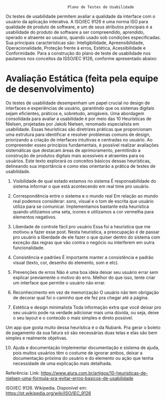                                 Plano de Testes de Usabilidade
                                
Os testes de usabilidade permitem avaliar a qualidade da interface com o usuário da aplicação interativa. A ISO/IEC 9126 é uma norma ISO para qualidade de produto de software, e um de seus atributos principais é a usabilidade do produto de software a ser compreendido, aprendido, operado e atraente ao usuário, quando usado sob condições especificadas. Sua principais características são: Inteligibilidade, Apreensibilidade, Operacionalidade, Proteção frente à erros, Estética, Acessibilidade e Conformidade. Para a construção do plano de teste de usabilidade nos pautamos nos conceitos da ISSO/IEC 9126, conforme apresentado abaixo:






# Avaliação Estática (feita pela equipe de desenvolvimento) 

Os testes de usabilidade desempenham um papel crucial no design de interfaces e experiências de usuário, garantindo que os sistemas digitais sejam eficientes, práticos e, sobretudo, amigáveis. Uma abordagem consolidada para avaliar a usabilidade é por meio das 10 Heurísticas de Nielsen, projetadas por Jakob Nielsen, renomado especialista em usabilidade. Essas heurísticas são diretrizes práticas que proporcionam uma estrutura para identificar e resolver problemas comuns de design, priorizando a criação de interfaces intuitivas e centradas no usuário. Ao compreender esses princípios fundamentais, é possível realizar avaliações sistemáticas que destacam áreas de aprimoramento, permitindo a construção de produtos digitais mais acessíveis e atraentes para os usuários. Este texto explorará os conceitos básicos dessas heurísticas, delineando sua importância e como elas orientarão a prática de testes de usabilidade.


1. Visibilidade de qual estado estamos no sistema
É responsabilidade do sistema informar o que está acontecendo em real time pro usuário.

2. Correspondência entre o sistema e o mundo real
Em relação ao mundo real podemos considerar: sons, visual e o tom de escrita que usuário utiliza para se comunicar. Implementamos bastante esta heurística quando utilizamos uma seta, ícones e utilizamos a cor vermelha para elementos negativos.

3. Liberdade de controle fácil pro usuário
Essa foi a heurística que me motivou a fazer esse post. Nesta heurística, a preocupação é de passar pro usuário a liberdade de ele fazer o que quiser dentro do sistema com exceção das regras que vão contra o negócio ou interferem em outra funcionalidade.

4. Consistência e padrões
É importante manter a consistência e padrão visual (texto, cor, desenho do elemento, som e etc).

5. Prevenções de erros
Não é uma boa ideia deixar seu usuário errar sem explicar previamente o motivo do erro. Melhor do que isso, tente criar um interface que permite o usuário não errar.

6. Reconhecimento em vez de memorização
O usuário não tem obrigação de decorar qual foi o caminho que ele fez pra chegar até a página.

7. Estética e design minimalista
 Toda informação extra que você deixar pro seu usuário pode na verdade adicionar mais uma dúvida, ou seja, deixe o seu layout e o conteúdo o mais simples e direto possível.

Um app que gosta muito dessa heurística é o da Nubank. Pra gerar o boleto de pagamento da sua fatura só são necessárias duas telas e elas são bem simples e realmente objetivas.

10. Ajuda e documentação
 Implementar documentação e sistema de ajuda, pois  muitos usuários têm o costume de ignorar ambos,  deixar a documentação próxima do usuário e do elemento ou ação que tenha necessidade de uma explicação mais detalhada.


Referência:
Link: https://www.alura.com.br/artigos/10-heuristicas-de-nielsen-uma-formula-pra-evitar-erros-basicos-de-usabilidade

ISO/IEC 9126. Wikipedia. Disponível em: https://pt.wikipedia.org/wiki/ISO/IEC_9126 
